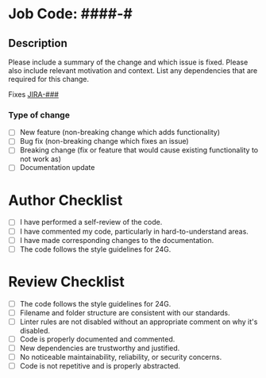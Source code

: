 # Job Code: ####-#

## Description

Please include a summary of the change and which issue is fixed. Please also include relevant motivation and context. List any dependencies that are required for this change.

Fixes [JIRA-###](JiraLink)

### Type of change

- [ ] New feature (non-breaking change which adds functionality)
- [ ] Bug fix (non-breaking change which fixes an issue)
- [ ] Breaking change (fix or feature that would cause existing functionality to not work as)
- [ ] Documentation update

# Author Checklist

- [ ] I have performed a self-review of the code.
- [ ] I have commented my code, particularly in hard-to-understand areas.
- [ ] I have made corresponding changes to the documentation.
- [ ] The code follows the style guidelines for 24G.

# Review Checklist

- [ ] The code follows the style guidelines for 24G.
- [ ] Filename and folder structure are consistent with our standards.
- [ ] Linter rules are not disabled without an appropriate comment on why it's disabled.
- [ ] Code is properly documented and commented.
- [ ] New dependencies are trustworthy and justified.
- [ ] No noticeable maintainability, reliability, or security concerns.
- [ ] Code is not repetitive and is properly abstracted.
